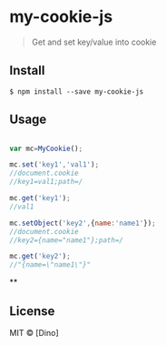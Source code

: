 # my-cookie-js 

> Get and set key/value into cookie


## Install

```
$ npm install --save my-cookie-js 
```


## Usage

```js

var mc=MyCookie();

mc.set('key1','val1');
//document.cookie
//key1=val1;path=/

mc.get('key1');
//val1

mc.setObject('key2',{name:'name1'});
//document.cookie
//key2={name="name1"};path=/

mc.get('key2');
//"{name=\"name1\"}"
```

**


## License

MIT © [Dino]
